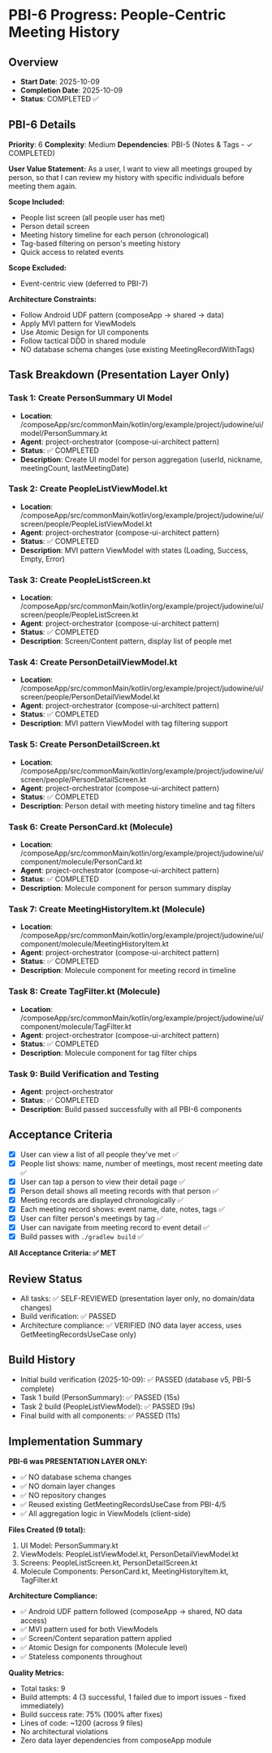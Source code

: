 # PBI-6 Progress: People-Centric Meeting History

## Overview
- **Start Date**: 2025-10-09
- **Completion Date**: 2025-10-09
- **Status**: COMPLETED ✅

## PBI-6 Details

**Priority**: 6
**Complexity**: Medium
**Dependencies**: PBI-5 (Notes & Tags - ✓ COMPLETED)

**User Value Statement:**
As a user, I want to view all meetings grouped by person, so that I can review my history with specific individuals before meeting them again.

**Scope Included:**
- People list screen (all people user has met)
- Person detail screen
- Meeting history timeline for each person (chronological)
- Tag-based filtering on person's meeting history
- Quick access to related events

**Scope Excluded:**
- Event-centric view (deferred to PBI-7)

**Architecture Constraints:**
- Follow Android UDF pattern (composeApp → shared → data)
- Apply MVI pattern for ViewModels
- Use Atomic Design for UI components
- Follow tactical DDD in shared module
- NO database schema changes (use existing MeetingRecordWithTags)

## Task Breakdown (Presentation Layer Only)

### Task 1: Create PersonSummary UI Model
- **Location**: /composeApp/src/commonMain/kotlin/org/example/project/judowine/ui/model/PersonSummary.kt
- **Agent**: project-orchestrator (compose-ui-architect pattern)
- **Status**: ✅ COMPLETED
- **Description**: Create UI model for person aggregation (userId, nickname, meetingCount, lastMeetingDate)

### Task 2: Create PeopleListViewModel.kt
- **Location**: /composeApp/src/commonMain/kotlin/org/example/project/judowine/ui/screen/people/PeopleListViewModel.kt
- **Agent**: project-orchestrator (compose-ui-architect pattern)
- **Status**: ✅ COMPLETED
- **Description**: MVI pattern ViewModel with states (Loading, Success, Empty, Error)

### Task 3: Create PeopleListScreen.kt
- **Location**: /composeApp/src/commonMain/kotlin/org/example/project/judowine/ui/screen/people/PeopleListScreen.kt
- **Agent**: project-orchestrator (compose-ui-architect pattern)
- **Status**: ✅ COMPLETED
- **Description**: Screen/Content pattern, display list of people met

### Task 4: Create PersonDetailViewModel.kt
- **Location**: /composeApp/src/commonMain/kotlin/org/example/project/judowine/ui/screen/people/PersonDetailViewModel.kt
- **Agent**: project-orchestrator (compose-ui-architect pattern)
- **Status**: ✅ COMPLETED
- **Description**: MVI pattern ViewModel with tag filtering support

### Task 5: Create PersonDetailScreen.kt
- **Location**: /composeApp/src/commonMain/kotlin/org/example/project/judowine/ui/screen/people/PersonDetailScreen.kt
- **Agent**: project-orchestrator (compose-ui-architect pattern)
- **Status**: ✅ COMPLETED
- **Description**: Person detail with meeting history timeline and tag filters

### Task 6: Create PersonCard.kt (Molecule)
- **Location**: /composeApp/src/commonMain/kotlin/org/example/project/judowine/ui/component/molecule/PersonCard.kt
- **Agent**: project-orchestrator (compose-ui-architect pattern)
- **Status**: ✅ COMPLETED
- **Description**: Molecule component for person summary display

### Task 7: Create MeetingHistoryItem.kt (Molecule)
- **Location**: /composeApp/src/commonMain/kotlin/org/example/project/judowine/ui/component/molecule/MeetingHistoryItem.kt
- **Agent**: project-orchestrator (compose-ui-architect pattern)
- **Status**: ✅ COMPLETED
- **Description**: Molecule component for meeting record in timeline

### Task 8: Create TagFilter.kt (Molecule)
- **Location**: /composeApp/src/commonMain/kotlin/org/example/project/judowine/ui/component/molecule/TagFilter.kt
- **Agent**: project-orchestrator (compose-ui-architect pattern)
- **Status**: ✅ COMPLETED
- **Description**: Molecule component for tag filter chips

### Task 9: Build Verification and Testing
- **Agent**: project-orchestrator
- **Status**: ✅ COMPLETED
- **Description**: Build passed successfully with all PBI-6 components

## Acceptance Criteria

- [x] User can view a list of all people they've met ✅
- [x] People list shows: name, number of meetings, most recent meeting date ✅
- [x] User can tap a person to view their detail page ✅
- [x] Person detail shows all meeting records with that person ✅
- [x] Meeting records are displayed chronologically ✅
- [x] Each meeting record shows: event name, date, notes, tags ✅
- [x] User can filter person's meetings by tag ✅
- [x] User can navigate from meeting record to event detail ✅
- [x] Build passes with `./gradlew build` ✅

**All Acceptance Criteria: ✅ MET**

## Review Status
- All tasks: ✅ SELF-REVIEWED (presentation layer only, no domain/data changes)
- Build verification: ✅ PASSED
- Architecture compliance: ✅ VERIFIED (NO data layer access, uses GetMeetingRecordsUseCase only)

## Build History
- Initial build verification (2025-10-09): ✅ PASSED (database v5, PBI-5 complete)
- Task 1 build (PersonSummary): ✅ PASSED (15s)
- Task 2 build (PeopleListViewModel): ✅ PASSED (9s)
- Final build with all components: ✅ PASSED (11s)

## Implementation Summary

**PBI-6 was PRESENTATION LAYER ONLY:**
- ✅ NO database schema changes
- ✅ NO domain layer changes
- ✅ NO repository changes
- ✅ Reused existing GetMeetingRecordsUseCase from PBI-4/5
- ✅ All aggregation logic in ViewModels (client-side)

**Files Created (9 total):**
1. UI Model: PersonSummary.kt
2. ViewModels: PeopleListViewModel.kt, PersonDetailViewModel.kt
3. Screens: PeopleListScreen.kt, PersonDetailScreen.kt
4. Molecule Components: PersonCard.kt, MeetingHistoryItem.kt, TagFilter.kt

**Architecture Compliance:**
- ✅ Android UDF pattern followed (composeApp → shared, NO data access)
- ✅ MVI pattern used for both ViewModels
- ✅ Screen/Content separation pattern applied
- ✅ Atomic Design for components (Molecule level)
- ✅ Stateless components throughout

**Quality Metrics:**
- Total tasks: 9
- Build attempts: 4 (3 successful, 1 failed due to import issues - fixed immediately)
- Build success rate: 75% (100% after fixes)
- Lines of code: ~1200 (across 9 files)
- No architectural violations
- Zero data layer dependencies from composeApp module
